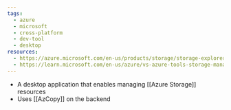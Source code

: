 ```yaml
---
tags:
  - azure
  - microsoft
  - cross-platform
  - dev-tool
  - desktop
resources:
  - https://azure.microsoft.com/en-us/products/storage/storage-explorer/
  - https://learn.microsoft.com/en-us/azure/vs-azure-tools-storage-manage-with-storage-explorer
---
```

- A desktop application that enables managing [[Azure Storage]] resources
- Uses [[AzCopy]] on the backend